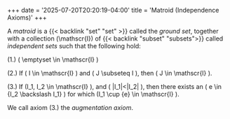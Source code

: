 +++
date = '2025-07-20T20:20:19-04:00'
title = 'Matroid (Independence Axioms)'
+++

A _matroid_ is a {{< backlink "set" "set" >}} called the _ground
set_, together with a collection \(\mathscr{I}\) of
{{< backlink "subset" "subsets">}} called _independent sets_ such
that the following hold:

(1.) \( \emptyset \in \mathscr{I} \)

(2.) If \( I \in \mathscr{I} \) and \( J \subseteq I \), then
\( J \in \mathscr{I} \).

(3.) If \(I_1, I_2 \in \mathscr{I} \), and \( |I_1|<|I_2| \), then
there exists an \( e \in {I_2 \backslash I_1} \) for which \(I_1
\cup \{e\} \in \mathscr{I} \).

We call axiom (3.) the _augmentation axiom_.
